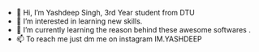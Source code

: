 - 👋 Hi, I’m Yashdeep Singh, 3rd Year student from DTU
- 👀 I’m interested in learning new skills.
- 🌱 I’m currently learning the reason behind these awesome softwares .
- 📫 To reach me just dm me on instagram IM.YASHDEEP

<!---
Yash5204/Yash5204 is a ✨ special ✨ repository because its `README.md` (this file) appears on your GitHub profile.
You can click the Preview link to take a look at your changes.
--->

